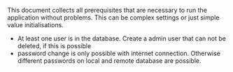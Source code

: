 This document collects all prerequisites that are necessary to run the application without problems. This can be complex settings or just simple value initialisations.

- At least one user is in the database. Create a admin user that can not be deleted, if this is possible
- password change is only possible with internet connection. Otherwise different passwords on local and remote database are possible.
